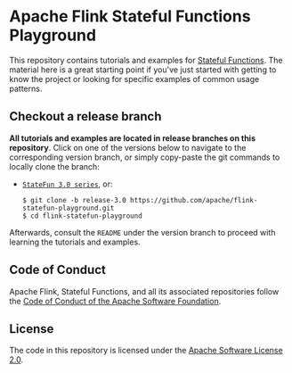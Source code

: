 # Apache Flink Stateful Functions Playground

This repository contains tutorials and examples for [Stateful Functions](https://flink.apache.org/stateful-functions.html). The material here is a great starting point if you've just started with getting to know the project or looking for specific examples of common usage patterns.

## Checkout a release branch

**All tutorials and examples are located in release branches on this repository**. Click on one of the versions below to navigate to the corresponding version branch, or simply copy-paste the git commands to locally clone the branch:

- [`StateFun 3.0 series`](https://github.com/apache/flink-statefun-playground/tree/release-3.0), or:
  ```
  $ git clone -b release-3.0 https://github.com/apache/flink-statefun-playground.git
  $ cd flink-statefun-playground
  ```

Afterwards, consult the `README` under the version branch to proceed with learning the tutorials and examples.

## Code of Conduct

Apache Flink, Stateful Functions, and all its associated repositories follow the [Code of Conduct of the Apache Software Foundation](https://www.apache.org/foundation/policies/conduct).

## License

The code in this repository is licensed under the [Apache Software License 2.0](LICENSE).
